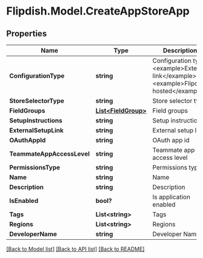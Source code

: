 # Flipdish.Model.CreateAppStoreApp
## Properties

Name | Type | Description | Notes
------------ | ------------- | ------------- | -------------
**ConfigurationType** | **string** | Configuration type  &lt;example&gt;External link&lt;/example&gt;&lt;example&gt;Flipdish hosted&lt;/example&gt; | 
**StoreSelectorType** | **string** | Store selector type | 
**FieldGroups** | [**List&lt;FieldGroup&gt;**](FieldGroup.md) | Field groups | [optional] 
**SetupInstructions** | **string** | Setup instructions | [optional] 
**ExternalSetupLink** | **string** | External setup link | [optional] 
**OAuthAppId** | **string** | OAuth app id | 
**TeammateAppAccessLevel** | **string** | Teammate app access level | [optional] 
**PermissionsType** | **string** | Permissions type | 
**Name** | **string** | Name | 
**Description** | **string** | Description | 
**IsEnabled** | **bool?** | Is application enabled | [optional] 
**Tags** | **List&lt;string&gt;** | Tags | 
**Regions** | **List&lt;string&gt;** | Regions | 
**DeveloperName** | **string** | Developer Name | [optional] 

[[Back to Model list]](../README.md#documentation-for-models) [[Back to API list]](../README.md#documentation-for-api-endpoints) [[Back to README]](../README.md)

